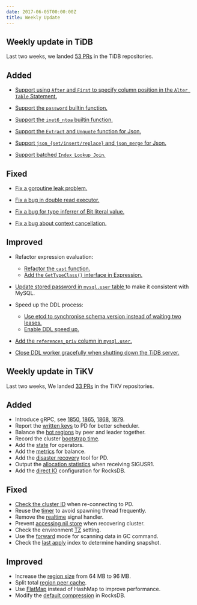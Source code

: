 ```yaml
---
date: 2017-06-05T00:00:00Z
title: Weekly Update
---
```


## Weekly update in TiDB

Last two weeks, we landed [53 PRs](https://github.com/pingcap/tidb/pulls?utf8=%E2%9C%93&q=is%3Apr%20is%3Amerged%20merged%3A2017-05-22..2017-06-04%20) in the TiDB repositories.

## Added

* [Support using `After` and `First` to specify column position in the `Alter Table` Statement.](https://github.com/pingcap/tidb/pull/3215)

* [Support the `password` builtin function.](https://github.com/pingcap/tidb/pull/3275)

* [Support the `inet6_ntoa` builtin function.](https://github.com/pingcap/tidb/pull/3333)

* [Support the `Extract` and `Unquote` function for Json.](https://github.com/pingcap/tidb/pull/3353)

* [Support  `json_{set/insert/replace}` and `json_merge` for Json.](https://github.com/pingcap/tidb/pull/3374)

* [Support batched `Index Lookup Join`.](https://github.com/pingcap/tidb/pull/3306)


## Fixed

* [Fix a goroutine leak problem.](https://github.com/pingcap/tidb/pull/3291)

* [Fix a bug in double read executor.](https://github.com/pingcap/tidb/pull/3316)

* [Fix a bug for type inferrer of Bit literal value.](https://github.com/pingcap/tidb/pull/3317)

* [Fix a bug about context cancellation.](https://github.com/pingcap/tidb/pull/3330)

## Improved

* Refactor expression evaluation:
  - [Refactor the `cast` function.](https://github.com/pingcap/tidb/pull/3266)
  - [Add the `GetTypeClass()` interface in Expression.](https://github.com/pingcap/tidb/pull/3321)

* [Update stored password in `mysql.user` table ](https://github.com/pingcap/tidb/pull/3292) to make it consistent with MySQL.

* Speed up the DDL process: 
    - [Use etcd to synchronise schema version instead of waiting two leases.](https://github.com/pingcap/tidb/pull/3322)
    - [Enable DDL speed up.](https://github.com/pingcap/tidb/pull/3367)

* [Add the `references_priv` column in `mysql.user`.](https://github.com/pingcap/tidb/pull/3343)

* [Close DDL worker gracefully when shutting down the TiDB server.](https://github.com/pingcap/tidb/pull/3349)


## Weekly update in TiKV

Last two weeks, We landed [33 PRs](https://github.com/search?utf8=%E2%9C%93&q=repo%3Apingcap%2Ftikv+repo%3Apingcap%2Fpd+is%3Apr+is%3Amerged+merged%3A2017-05-21..2017-06-03&type=Issues) in the TiKV repositories.

## Added

* Introduce gRPC, see [1850](https://github.com/pingcap/tikv/pull/1850), [1865](https://github.com/pingcap/tikv/pull/1865), [1868](https://github.com/pingcap/tikv/pull/1868), [1879](https://github.com/pingcap/tikv/pull/1879).
* Report the [written keys](https://github.com/pingcap/tikv/pull/1820) to PD for better scheduler. 
* Balance the [hot regions](https://github.com/pingcap/pd/pull/638) by peer and leader together. 
* Record the cluster [bootstrap time](https://github.com/pingcap/pd/pull/645).
* Add the [state](https://github.com/pingcap/pd/pull/647) for operators. 
* Add the [metrics](https://github.com/pingcap/pd/pull/648) for balance.
* Add the [disaster recovery](https://github.com/pingcap/pd/pull/650) tool for PD.
* Output the [allocation statistics](https://github.com/pingcap/tikv/pull/1877) when receiving SIGUSR1.
* Add the [direct IO](https://github.com/pingcap/tikv/pull/1878) configuration for RocksDB.

## Fixed

* [Check the cluster ID](https://github.com/pingcap/tikv/pull/1842) when re-connecting to PD. 
* Reuse the [timer](https://github.com/pingcap/tikv/pull/1856) to avoid spawning thread frequently.
* Remove the [realtime](https://github.com/pingcap/tikv/pull/1862) signal handler. 
* Prevent [accessing nil store](https://github.com/pingcap/pd/pull/651) when recovering cluster. 
* Check the environment [TZ](https://github.com/pingcap/tikv/pull/1876) setting. 
* Use the [forward](https://github.com/pingcap/tikv/pull/1880) mode for scanning data in GC command. 
* Check  the [last apply](https://github.com/pingcap/tikv/pull/1885) index to determine handing snapshot.

## Improved

* Increase the [region size](https://github.com/pingcap/tikv/pull/1449) from 64 MB to 96 MB. 
* Split total [region peer cache](https://github.com/pingcap/tikv/pull/1859).
* Use [FlatMap](https://github.com/pingcap/tikv/pull/1861) instead of HashMap to improve performance.
* Modify the [default compression](https://github.com/pingcap/tikv/pull/1875) in RocksDB.